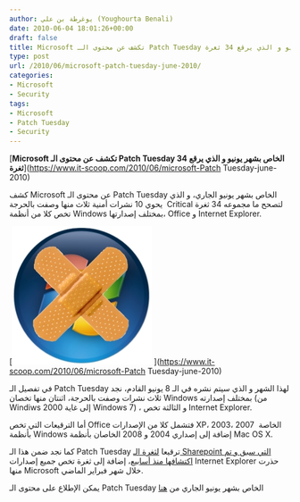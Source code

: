 ```yaml
---
author: يوغرطة بن علي (Youghourta Benali)
date: 2010-06-04 18:01:26+00:00
draft: false
title: Microsoft تكشف عن محتوى الـ Patch Tuesday الخاص بشهر يونيو و الذي يرقع 34 ثغرة
type: post
url: /2010/06/microsoft-patch-tuesday-june-2010/
categories:
- Microsoft
- Security
tags:
- Microsoft
- Patch Tuesday
- Security
---
```


[**Microsoft تكشف عن محتوى الـ Patch Tuesday الخاص بشهر يونيو و الذي يرقع 34 ثغرة**](https://www.it-scoop.com/2010/06/microsoft-Patch Tuesday-june-2010)


كشف Microsoft عن محتوى الـ Patch Tuesday الخاص بشهر يونيو الجاري، و الذي يحوي 10 نشرات أمنية ثلاث منها وصفت بالحرجة  Critical لتصحح ما مجموعه 34 ثغرة تخص كلا من أنظمة Windows بمختلف إصدارتها، Office و Internet Explorer.

[![](microsoft-patch.jpg)
](https://www.it-scoop.com/2010/06/microsoft-Patch Tuesday-june-2010)

في تفصيل الـ Patch Tuesday لهذا الشهر و الذي سيتم نشره في الـ 8 يونيو القادم، نجد ثلاث نشرات وصفت بالحرجة، اثنتان منها تخصان Windows بمختلف إصدارته (من Windiws 2000 إلى غاية Windows 7) ، و الثالثة تخص Internet Explorer.

أما الترقيعات التي تخص Office فتشمل كلا من الإصدارات XP، 2003، 2007  الخاصة بأنظمة Windows إضافة إلى إصداري 2004 و 2008 الخاصان بأنظمة Mac OS X.

كما نجد ضمن هذا الـ Patch Tuesday ترقيعا [لثغرة الـ Sharepoint التي سبق و تم اكتشافها منذ أسابيع](../../../../../2010/05/sharepoint-xss-issue/)، إضافة إلى ثغرة تخص جميع إصدارات Internet Explorer حذرت منها Microsoft خلال شهر فبراير الماضي.

يمكن الإطلاع على محتوى الـ Patch Tuesday الخاص بشهر يونيو الجاري من [هنا](http://www.microsoft.com/technet/security/bulletin/ms10-jun.mspx)
